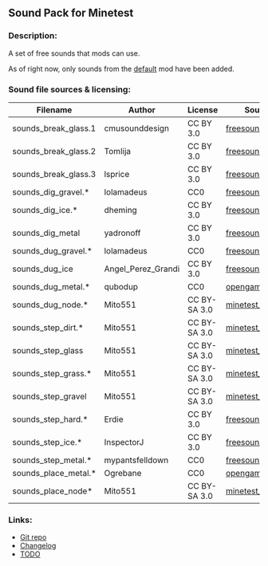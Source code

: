 ## Sound Pack for Minetest

### Description:

A set of free sounds that mods can use.

As of right now, only sounds from the [default][] mod have been added.

### Sound file sources & licensing:

| Filename             | Author             | License      | Source                       |
| -------------------- | ------------------ | ------------ | ---------------------------- |
| sounds_break_glass.1 | cmusounddesign     | CC BY 3.0    | [freesound.org][fs.71947]    |
| sounds_break_glass.2 | Tomlija            | CC BY 3.0    | [freesound.org][fs.97669]    |
| sounds_break_glass.3 | lsprice            | CC BY 3.0    | [freesound.org][fs.88808]    |
| sounds_dig_gravel.*  | lolamadeus         | CC0          | [freesound.org][fs.179341]   |
| sounds_dig_ice.*     | dheming            | CC BY 3.0    | [freesound.org][fs.268023]   |
| sounds_dig_metal     | yadronoff          | CC BY 3.0    | [freesound.org][fs.320397]   |
| sounds_dug_gravel.*  | lolamadeus         | CC0          | [freesound.org][fs.179341]   |
| sounds_dug_ice       | Angel_Perez_Grandi | CC BY 3.0    | [freesound.org][fs.49190]    |
| sounds_dug_metal.*   | qubodup            | CC0          | [opengameart.org][oga.18150] |
| sounds_dug_node.*    | Mito551            | CC BY-SA 3.0 | [minetest_game][default]     |
| sounds_step_dirt.*   | Mito551            | CC BY-SA 3.0 | [minetest_game][default]     |
| sounds_step_glass    | Mito551            | CC BY-SA 3.0 | [minetest_game][default]     |
| sounds_step_grass.*  | Mito551            | CC BY-SA 3.0 | [minetest_game][default]     |
| sounds_step_gravel   | Mito551            | CC BY-SA 3.0 | [minetest_game][default]     |
| sounds_step_hard.*   | Erdie              | CC BY 3.0    | [freesound.org][fs.41579]    |
| sounds_step_ice.*    | InspectorJ         | CC BY 3.0    | [freesound.org][fs.416967]   |
| sounds_step_metal.*  | mypantsfelldown    | CC0          | [freesound.org][fs.398937]   |
| sounds_place_metal.* | Ogrebane           | CC0          | [opengameart.org][oga.3511]  |
| sounds_place_node*   | Mito551            | CC BY-SA 3.0 | [minetest_game][default]     |

### Links:

- [Git repo](https://github.com/AntumMT/mod-sounds)
- [Changelog](changelog.txt)
- [TODO](TODO.txt)


[default]: https://github.com/minetest/minetest_game/tree/master/mods/default
[fs.41579]: https://freesound.org/people/Erdie/sounds/41579
[fs.49190]: https://freesound.org/people/Angel_Perez_Grandi/sounds/49190
[fs.71947]: https://freesound.org/people/cmusounddesign/sounds/71947
[fs.88808]: https://www.freesound.org/people/lsprice/sounds/88808
[fs.97669]: https://www.freesound.org/people/Tomlija/sounds/97669
[fs.179341]: https://freesound.org/people/lolamadeus/sounds/179341
[fs.268023]: https://freesound.org/people/dheming/sounds/268023
[fs.320397]: https://www.freesound.org/people/yadronoff/sounds/320397
[fs.398937]: https://freesound.org/people/mypantsfelldown/sounds/398937
[fs.416967]: https://freesound.org/people/InspectorJ/sounds/416967
[oga.3511]: https://opengameart.org/node/3511
[oga.18150]: https://opengameart.org/node/18150
